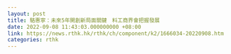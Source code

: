 ```yaml
---
layout: post
title: 駱惠寧：未來5年開創新局面關鍵　料工商界會把握發展
date: 2022-09-08 11:43:03.000000000 +08:00
link: https://news.rthk.hk/rthk/ch/component/k2/1666034-20220908.htm
categories: rthk
---
```



